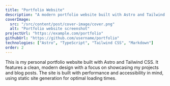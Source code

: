 ```yaml
---
title: "Portfolio Website"
description: "A modern portfolio website built with Astro and Tailwind CSS"
coverImage:
  src: "/src/content/post/cover-image/cover.png"
  alt: "Portfolio website screenshot"
projectUrl: "https://example.com/portfolio"
githubUrl: "https://github.com/username/portfolio"
technologies: ["Astro", "TypeScript", "Tailwind CSS", "Markdown"]
order: 2
---
```


This is my personal portfolio website built with Astro and Tailwind CSS. It features a clean, modern design with a focus on showcasing my projects and blog posts. The site is built with performance and accessibility in mind, using static site generation for optimal loading times. 